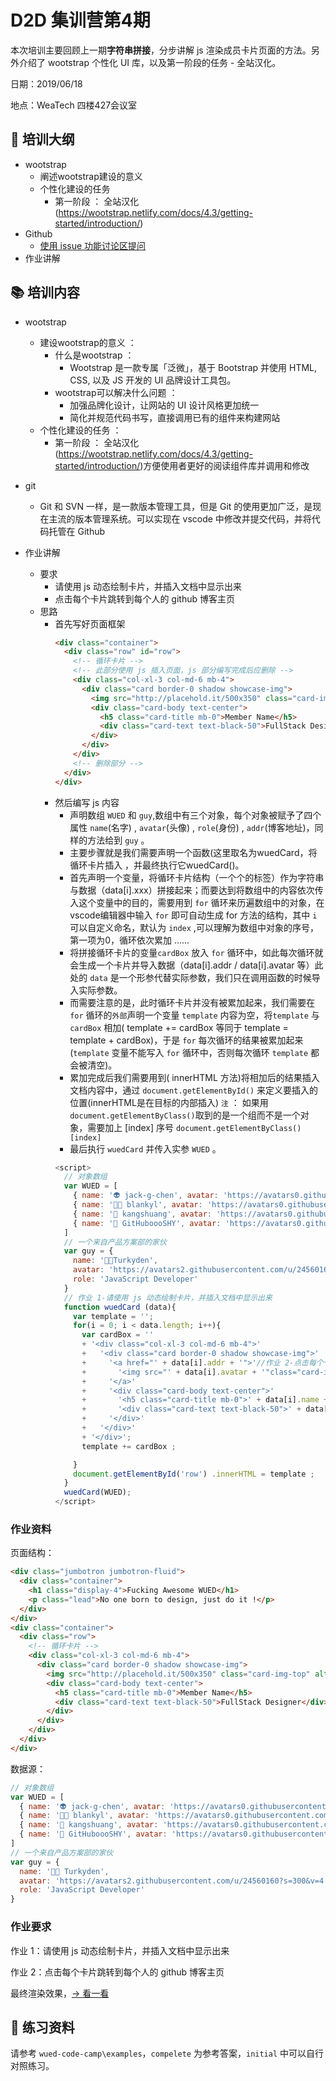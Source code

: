 # D2D 集训营第4期

本次培训主要回顾上一期**字符串拼接**，分步讲解 js 渲染成员卡片页面的方法。另外介绍了 wootstrap 个性化 UI 库，以及第一阶段的任务 - 全站汉化。

日期：2019/06/18

地点：WeaTech 四楼427会议室

## 🥇 培训大纲

- wootstrap
  - 阐述wootstrap建设的意义
  - 个性化建设的任务
    - 第一阶段 ： 全站汉化(https://wootstrap.netlify.com/docs/4.3/getting-started/introduction/)
- Github
  - [使用 issue 功能讨论区提问](https://github.com/weaver-design/wued-code-camp/issues)
- 作业讲解

## 📚 培训内容

- wootstrap
  - 建设wootstrap的意义 ： 
    - 什么是wootstrap ： 
      - Wootstrap 是一款专属「泛微」，基于 Bootstrap 并使用 HTML, CSS, 以及 JS 开发的 UI 品牌设计工具包。
    - wootstrap可以解决什么问题 ： 
      - 加强品牌化设计，让网站的 UI 设计风格更加统一  
      - 简化并规范代码书写，直接调用已有的组件来构建网站
  - 个性化建设的任务 ：
    - 第一阶段 ：  全站汉化(https://wootstrap.netlify.com/docs/4.3/getting-started/introduction/)方便使用者更好的阅读组件库并调用和修改

- git
  - Git 和 SVN 一样，是一款版本管理工具，但是 Git 的使用更加广泛，是现在主流的版本管理系统。可以实现在 vscode 中修改并提交代码，并将代码托管在 Github

- 作业讲解
  - 要求
    - 请使用 js 动态绘制卡片，并插入文档中显示出来
    - 点击每个卡片跳转到每个人的 github 博客主页
  - 思路
    - 首先写好页面框架
      ``` html
      <div class="container">
        <div class="row" id="row">
          <!-- 循环卡片 -->
          <!-- 此部分使用 js 插入页面，js 部分编写完成后应删除 -->
          <div class="col-xl-3 col-md-6 mb-4">
            <div class="card border-0 shadow showcase-img">
              <img src="http://placehold.it/500x350" class="card-img-top" alt="Member Name">
              <div class="card-body text-center">
                <h5 class="card-title mb-0">Member Name</h5>
                <div class="card-text text-black-50">FullStack Designer</div>
              </div>
            </div>
          </div>
          <!-- 删除部分 -->
        </div>
      </div>
      ```
    - 然后编写 js 内容
      - 声明数组 `WUED` 和 `guy`,数组中有三个对象，每个对象被赋予了四个属性 `name`(名字) , `avatar`(头像) , `role`(身份) , `addr`(博客地址)，同样的方法给到 `guy` 。
      - 主要步骤就是我们需要声明一个函数(这里取名为wuedCard，将循环卡片插入 ，并最终执行它wuedCard()。
      - 首先声明一个变量，将循环卡片结构（一个个的标签）作为字符串与数据（data[i].xxx）拼接起来；而要达到将数组中的内容依次传入这个变量中的目的，需要用到 `for` 循环来历遍数组中的对象，在vscode编辑器中输入 `for` 即可自动生成 for 方法的结构，其中 `i` 可以自定义命名，默认为 `index` ,可以理解为数组中对象的序号，第一项为0，循环依次累加 ...... 
      - 将拼接循环卡片的变量`cardBox` 放入 `for` 循环中，如此每次循环就会生成一个卡片并导入数据（data[i].addr / data[i].avatar 等）此处的 `data` 是一个形参代替实际参数，我们只在调用函数的时候导入实际参数。
      - 而需要注意的是，此时循环卡片并没有被累加起来，我们需要在 `for` 循环的`外部`声明一个变量 `template` 内容为空，将`template` 与 `cardBox` 相加( template += cardBox 等同于 template = template + cardBox)，于是 `for` 每次循环的结果被累加起来(`template` 变量不能写入 `for` 循环中，否则每次循环 `template` 都会被清空)。
      - 累加完成后我们需要用到( innerHTML 方法)将相加后的结果插入文档内容中，通过 `document.getElementById()` 来定义要插入的位置(innerHTML是在目标的内部插入)
      `注` ： 如果用`document.getElementByClass()`取到的是一个组而不是一个对象，需要加上 [index] 序号 `document.getElementByClass()[index]`
      - 最后执行 `wuedCard` 并传入实参 `WUED` 。
      ``` js
      <script>
        // 对象数组
        var WUED = [
          { name: '👽 jack-g-chen', avatar: 'https://avatars0.githubusercontent.com/u/50906620?s=300&v=4', role: 'Team Leader',addr:'https://github.com/jack-g-chen' },
          { name: '👩‍🎨 blankyl', avatar: 'https://avatars0.githubusercontent.com/u/50934382?s=300&v=4', role: 'UE Designer' ,addr:'https://github.com/blankyl'},
          { name: '👩 kangshuang', avatar: 'https://avatars0.githubusercontent.com/u/50934637?s=300&v=4', role: 'UI Designer' ,addr:'https://github.com/kangshuang'},
          { name: '👼 GitHuboooSHY', avatar: 'https://avatars0.githubusercontent.com/u/50934332?s=300&v=4', role: 'FullStack Designer' ,addr:'https://github.com/GitHuboooSHY'},
        ]
        // 一个来自产品方案部的家伙
        var guy = { 
          name: '👨‍🚀Turkyden', 
          avatar: 'https://avatars2.githubusercontent.com/u/24560160?s=300&v=4', 
          role: 'JavaScript Developer' 
        }
        // 作业 1-请使用 js 动态绘制卡片，并插入文档中显示出来
        function wuedCard (data){       
          var template = '';
          for(i = 0; i < data.length; i++){
            var cardBox = ''
            + '<div class="col-xl-3 col-md-6 mb-4">'
            +   '<div class="card border-0 shadow showcase-img">'
            +     '<a href="' + data[i].addr + '">'//作业 2-点击每个卡片跳转到每个人的 github 博客主页
            +       '<img src="' + data[i].avatar + '"class="card-img-top" alt="' + data[i].name + '">'
            +     '</a>'
            +     '<div class="card-body text-center">'
            +       '<h5 class="card-title mb-0">' + data[i].name + '</h5>'
            +       '<div class="card-text text-black-50">' + data[i].role + '</div>'
            +     '</div>'
            +   '</div>'
            + '</div>';
            template += cardBox ;

          }
          document.getElementById('row') .innerHTML = template ;
        }
        wuedCard(WUED);
      </script>
      ```




### 作业资料

页面结构：

``` html
<div class="jumbotron jumbotron-fluid">
  <div class="container">
    <h1 class="display-4">Fucking Awesome WUED</h1>
    <p class="lead">No one born to design, just do it !</p>
  </div>
</div>
<div class="container">
  <div class="row">
    <!-- 循环卡片 -->
    <div class="col-xl-3 col-md-6 mb-4">
      <div class="card border-0 shadow showcase-img">
        <img src="http://placehold.it/500x350" class="card-img-top" alt="Member Name">
        <div class="card-body text-center">
          <h5 class="card-title mb-0">Member Name</h5>
          <div class="card-text text-black-50">FullStack Designer</div>
        </div>
      </div>
    </div>
  </div>
</div>
```

数据源：

```js
// 对象数组
var WUED = [
  { name: '👽 jack-g-chen', avatar: 'https://avatars0.githubusercontent.com/u/50906620?s=300&v=4', role: 'Team Leader' },
  { name: '👩‍🎨 blankyl', avatar: 'https://avatars0.githubusercontent.com/u/50934382?s=300&v=4', role: 'UE Designer' },
  { name: '👩 kangshuang', avatar: 'https://avatars0.githubusercontent.com/u/50934637?s=300&v=4', role: 'UI Designer' },
  { name: '👼 GitHuboooSHY', avatar: 'https://avatars0.githubusercontent.com/u/50934332?s=300&v=4', role: 'FullStack Designer' },
]
// 一个来自产品方案部的家伙
var guy = {
  name: '👨‍🚀 Turkyden',
  avatar: 'https://avatars2.githubusercontent.com/u/24560160?s=300&v=4',
  role: 'JavaScript Developer'
}
```

### 作业要求

作业 1：请使用 js 动态绘制卡片，并插入文档中显示出来

作业 2：点击每个卡片跳转到每个人的 github 博客主页

最终渲染效果，[&rarr; 看一看](https://weaver-design.github.io/wued-code-camp/examples/RENDER/complete/index.html)


## 💯 练习资料

请参考 `wued-code-camp\examples`，`compelete` 为参考答案，`initial` 中可以自行对照练习。